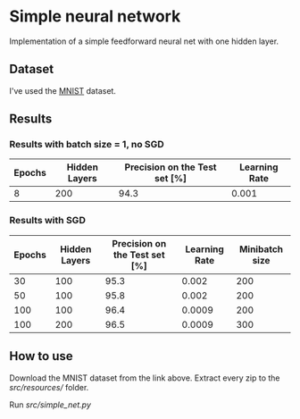 # Simple neural network
Implementation of a simple feedforward neural net with one hidden layer.


## Dataset
I've used the [MNIST](http://yann.lecun.com/exdb/mnist/) dataset.

## Results
### Results with batch size = 1, no SGD

Epochs | Hidden Layers | Precision on the Test set [%] | Learning Rate
------ | ------------- | ----------------------------- | -------------
8      | 200           | 94.3                          | 0.001

### Results with SGD

Epochs | Hidden Layers | Precision on the Test set [%] | Learning Rate | Minibatch size
------ | ------------- | ----------------------------- | ------------- | --------------
30     | 100           | 95.3                          | 0.002         | 200
50     | 100           | 95.8                          | 0.002         | 200
100    | 100           | 96.4                          | 0.0009        | 200
100    | 200           | 96.5                          | 0.0009        | 300

## How to use

Download the MNIST dataset from the link above. Extract every zip to the
*src/resources/* folder.

Run *src/simple_net.py*
